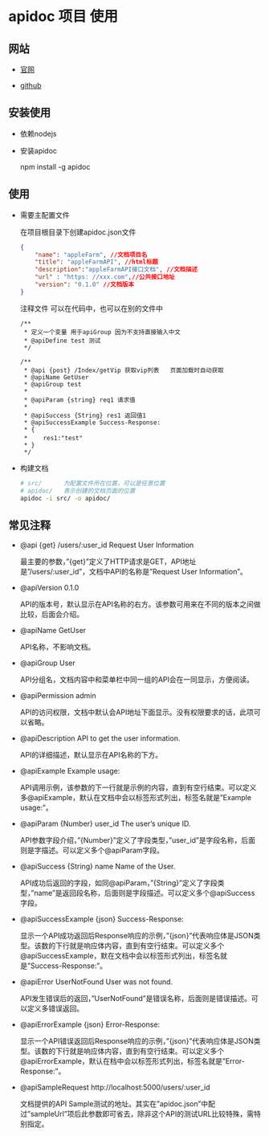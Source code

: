 # apidoc 项目 使用

## 网站

- [官网](https://apidocjs.com/)

- [github](https://github.com/apidoc/apidoc)

## 安装使用

- 依赖nodejs

- 安装apidoc

    npm install -g apidoc

## 使用

- 需要主配置文件 


    在项目根目录下创建apidoc.json文件

    ```json
    {
        "name": "appleFarm", //文档项目名
        "title": "appleFarmAPI", //html标题
        "description":"appleFarmAPI接口文档", //文档描述
        "url" : "https: //xxx.com",//公共接口地址
        "version": "0.1.0" //文档版本
    }
    ```

    注释文件 可以在代码中，也可以在别的文件中 

    ```
    /**
     * 定义一个变量 用于apiGroup 因为不支持直接输入中文
     * @apiDefine test 测试
     */

    /**
     * @api {post} /Index/getVip 获取vip列表   页面加载时自动获取
     * @apiName GetUser
     * @apiGroup test
     *
     * @apiParam {string} req1 请求值
     *
     * @apiSuccess {String} res1 返回值1
     * @apiSuccessExample Success-Response:
     * {
     * 　　res1:"test"
     * }
     */
    ```

- 构建文档
    
    ```sh
    # src/      为配置文件所在位置，可以是任意位置
    # apidoc/   表示创建的文档页面的位置
    apidoc -i src/ -o apidoc/
    ```

## 常见注释
    
- @api {get} /users/:user_id Request User Information
    
    最主要的参数，”{get}”定义了HTTP请求是GET，API地址是”/users/:user_id”，文档中API的名称是”Request User Information”。

- @apiVersion 0.1.0
  
    API的版本号，默认显示在API名称的右方。该参数可用来在不同的版本之间做比较，后面会介绍。

- @apiName GetUser
 
    API名称，不影响文档。

- @apiGroup User
 
    API分组名，文档内容中和菜单栏中同一组的API会在一同显示，方便阅读。

- @apiPermission admin

    API的访问权限，文档中默认会API地址下面显示。没有权限要求的话，此项可以省略。
- @apiDescription API to get the user information.
    
    API的详细描述，默认显示在API名称的下方。
- @apiExample Example usage:

    API调用示例，该参数的下一行就是示例的内容，直到有空行结束。可以定义多@apiExample，默认在文档中会以标签形式列出，标签名就是”Example usage:”。
- @apiParam {Number} user_id The user’s unique ID.

    API参数字段介绍，”{Number}”定义了字段类型，”user_id”是字段名称，后面则是字描述。可以定义多个@apiParam字段。
- @apiSuccess {String} name Name of the User.

    API成功后返回的字段，如同@apiParam，”{String}”定义了字段类型，”name”是返回段名称，后面则是字段描述。可以定义多个@apiSuccess字段。
- @apiSuccessExample {json} Success-Response:

    显示一个API成功返回后Response响应的示例，”{json}”代表响应体是JSON类型。该数的下行就是响应体内容，直到有空行结束。可以定义多个@apiSuccessExample，默在文档中会以标签形式列出，标签名就是”Success-Response:”。
- @apiError UserNotFound User was not found.

    API发生错误后的返回，”UserNotFound”是错误名称，后面则是错误描述。可以定义多错误返回。
- @apiErrorExample {json} Error-Response:

    显示一个API错误返回后Response响应的示例，”{json}”代表响应体是JSON类型。该数的下行就是响应体内容，直到有空行结束。可以定义多个@apiErrorExample，默认在档中会以标签形式列出，标签名就是”Error-Response:”。
- @apiSampleRequest http://localhost:5000/users/:user_id

    文档提供的API Sample测试的地址。其实在”apidoc.json”中配过”sampleUrl”项后此参数即可省去，除非这个API的测试URL比较特殊，需特别指定。
